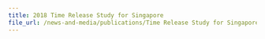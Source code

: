 ```yaml
---
title: 2018 Time Release Study for Singapore
file_url: /news-and-media/publications/Time Release Study for Singapore (2018).pdf
---
```

